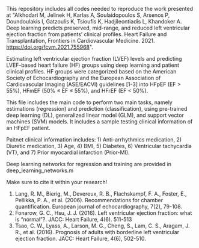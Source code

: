 This repository includes all codes needed to reproduce the work presented at "Alkhodari M, Jelinek H, Karlas A, Soulaidopoulos S, Arsenos P, Doundoulakis I, Gatzoulis K, Tsioufis K, Hadjileontiadis L, Khandoker A. Deep learning predicts preserved, mid-range, and reduced left ventricular ejection fraction from patients’ clinical profiles. Heart Failure and Transplantation, Frontiers in Cardiovascular Medicine. 2021. https://doi.org/fcvm.2021.755968".

Estimating left ventricular ejection fraction (LVEF) levels and predicting LVEF-based heart failure (HF) groups using deep learning and patient clinical profiles.
HF groups were categorized based on the American Society of Echocardiography and the European Association of Cardiovascular Imaging (ASE/EACVI) guidelines [1-3] into HFpEF (EF > 55%), HFmEF (50% ≤ EF ≤ 55%), and HFrEF (EF < 50%).

This file includes the main code to perform two main tasks, namely estimations (regression) and prediction (classification), using pre-trained deep learning (DL), generalized linear model (GLM), and support vector machines (SVM) models. It includes a sample testing clinical information of an HFpEF patient. 

Paitnet clinical information includes: 1) Anti-arrhythmics medication, 2) Diuretic medication, 3) Age, 4) BMI, 5) Diabetes, 6) Ventricular tachycardia (VT), and 7) Prior myocardial infarction (Prior-MI).

Deep learning networks for regression and training are provided in deep_learning_networks.m

Make sure to cite it within your research!

1. Lang, R. M., Bierig, M., Devereux, R. B., Flachskampf, F. A., Foster, E., Pellikka, P. A., et al. (2006). Recommendations for chamber quantification. European journal of echocardiography, 7(2), 79-108.
2. Fonarow, G. C., Hsu, J. J. (2016). Left ventricular ejection fraction: what is “normal”?.‏ JACC: Heart Failure, 4(6). 511-513
3. Tsao, C. W., Lyass, A., Larson, M. G., Cheng, S., Lam, C. S., Aragam, J. R., et al. (2016). Prognosis of adults with borderline left ventricular ejection fraction. JACC: Heart Failure, 4(6), 502-510.
